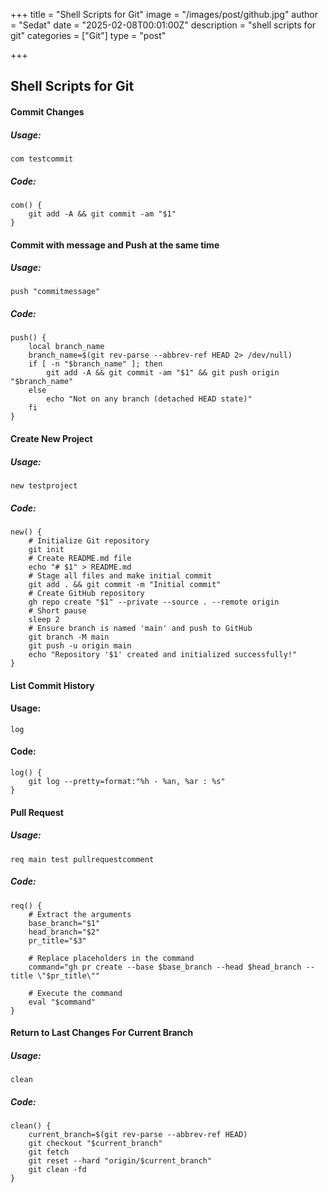 +++
title = "Shell Scripts for Git"
image = "/images/post/github.jpg"
author = "Sedat"
date = "2025-02-08T00:01:00Z"
description = "shell scripts for git"
categories = ["Git"]
type = "post"

+++
## Shell Scripts for Git

#### Commit Changes

##### Usage:

```
com testcommit
```

##### Code:

```
com() {
    git add -A && git commit -am "$1"
}
```

#### Commit with message and Push at the same time

##### Usage:

```
push "commitmessage"
```

##### Code:

```
push() {
    local branch_name
    branch_name=$(git rev-parse --abbrev-ref HEAD 2> /dev/null)
    if [ -n "$branch_name" ]; then
        git add -A && git commit -am "$1" && git push origin "$branch_name"
    else
        echo "Not on any branch (detached HEAD state)"
    fi
}
```

#### Create New Project

##### Usage:

```
new testproject
```

##### Code:

```
new() {
    # Initialize Git repository
    git init
    # Create README.md file
    echo "# $1" > README.md
    # Stage all files and make initial commit
    git add . && git commit -m "Initial commit"
    # Create GitHub repository
    gh repo create "$1" --private --source . --remote origin
    # Short pause
    sleep 2
    # Ensure branch is named 'main' and push to GitHub
    git branch -M main
    git push -u origin main
    echo "Repository '$1' created and initialized successfully!"
}
```

#### List Commit History

#### Usage:

```
log
```

#### Code:

```
log() {
    git log --pretty=format:"%h - %an, %ar : %s"
}
```

#### Pull Request

##### Usage:

```
req main test pullrequestcomment
```

##### Code:

```
req() {
    # Extract the arguments
    base_branch="$1"
    head_branch="$2"
    pr_title="$3"

    # Replace placeholders in the command
    command="gh pr create --base $base_branch --head $head_branch --title \"$pr_title\""

    # Execute the command
    eval "$command"
}
```

#### Return to Last Changes For Current Branch

##### Usage:

```
clean
```

##### Code:

```
clean() {
    current_branch=$(git rev-parse --abbrev-ref HEAD)
    git checkout "$current_branch"
    git fetch
    git reset --hard "origin/$current_branch"
    git clean -fd
}
```
